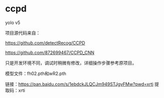 # ccpd
yolo v5

项目源代码来自：

https://github.com/detectRecog/CCPD

https://github.com/872699467/CCPD_CNN

只是开发环境不同，调试时稍微有修改，详细操作步骤参考原项目。

模型文件：fh02.pth和wR2.pth

链接：https://pan.baidu.com/s/1ebdckJLQCJm949STJgvFMw?pwd=xrti 
提取码：xrti

